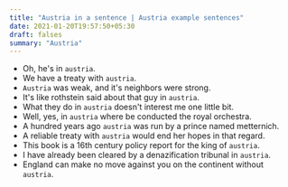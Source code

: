 ```yaml
---
title: "Austria in a sentence | Austria example sentences"
date: 2021-01-20T19:57:50+05:30
draft: falses
summary: "Austria"
---
```

- Oh, he's in `austria`.
- We have a treaty with `austria`.
- `Austria` was weak, and it's neighbors were strong.
- It's like rothstein said about that guy in `austria`.
- What they do in `austria` doesn't interest me one little bit.
- Well, yes, in `austria` where be conducted the royal orchestra.
- A hundred years ago `austria` was run by a prince named metternich.
- A reliable treaty with `austria` would end her hopes in that regard.
- This book is a 16th century policy report for the king of `austria`.
- I have already been cleared by a denazification tribunal in `austria`.
- England can make no move against you on the continent without `austria`.
                 
